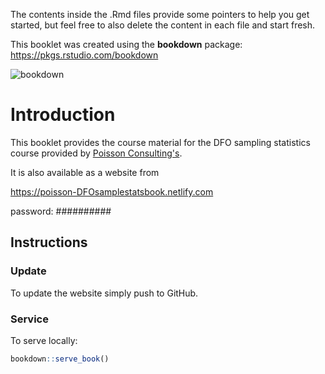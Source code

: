 The contents inside the .Rmd files provide some pointers to help you get started, but feel free to also delete the content in each file and start fresh.

This booklet was created using the **bookdown** package: https://pkgs.rstudio.com/bookdown

<!-- badges: start -->
![bookdown](https://github.com/poissonconsulting/DFOsamplestatsbook/workflows/bookdown/badge.svg)
<!-- badges: end -->

# Introduction 

This booklet provides the course material for the DFO sampling statistics course provided by [Poisson Consulting's](https://www.poissonconsulting.ca). 

It is also available as a website from

https://poisson-DFOsamplestatsbook.netlify.com

password: ##########

## Instructions

### Update

To update the website simply push to GitHub.

### Service

To serve locally:
```r
bookdown::serve_book()
```